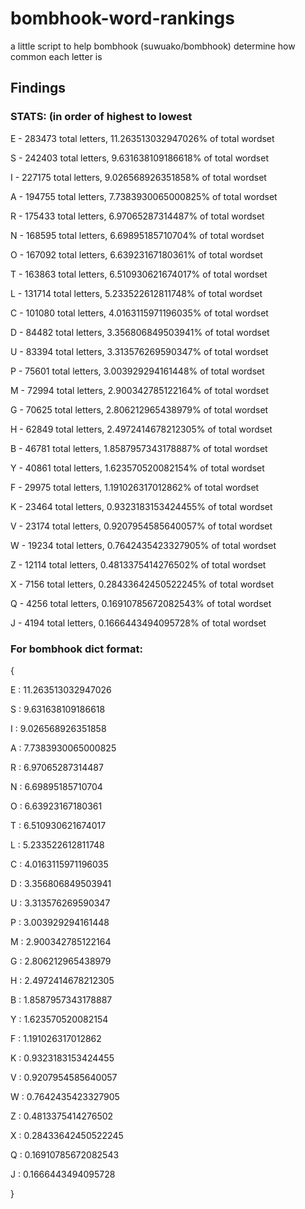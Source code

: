 # bombhook-word-rankings
a little script to help bombhook (suwuako/bombhook) determine how common each letter is 

## Findings

### STATS: (in order of highest to lowest

E - 283473 total letters, 11.263513032947026% of total wordset

S - 242403 total letters, 9.631638109186618% of total wordset

I - 227175 total letters, 9.026568926351858% of total wordset

A - 194755 total letters, 7.7383930065000825% of total wordset

R - 175433 total letters, 6.97065287314487% of total wordset

N - 168595 total letters, 6.69895185710704% of total wordset

O - 167092 total letters, 6.63923167180361% of total wordset

T - 163863 total letters, 6.510930621674017% of total wordset

L - 131714 total letters, 5.233522612811748% of total wordset

C - 101080 total letters, 4.0163115971196035% of total wordset

D - 84482 total letters, 3.356806849503941% of total wordset

U - 83394 total letters, 3.313576269590347% of total wordset

P - 75601 total letters, 3.003929294161448% of total wordset

M - 72994 total letters, 2.900342785122164% of total wordset

G - 70625 total letters, 2.806212965438979% of total wordset

H - 62849 total letters, 2.4972414678212305% of total wordset

B - 46781 total letters, 1.8587957343178887% of total wordset

Y - 40861 total letters, 1.623570520082154% of total wordset

F - 29975 total letters, 1.191026317012862% of total wordset

K - 23464 total letters, 0.9323183153424455% of total wordset

V - 23174 total letters, 0.9207954585640057% of total wordset

W - 19234 total letters, 0.7642435423327905% of total wordset

Z - 12114 total letters, 0.4813375414276502% of total wordset

X - 7156 total letters, 0.28433642450522245% of total wordset

Q - 4256 total letters, 0.16910785672082543% of total wordset

J - 4194 total letters, 0.1666443494095728% of total wordset

### For bombhook dict format:

{

E : 11.263513032947026

S : 9.631638109186618

I : 9.026568926351858

A : 7.7383930065000825

R : 6.97065287314487

N : 6.69895185710704

O : 6.63923167180361

T : 6.510930621674017

L : 5.233522612811748

C : 4.0163115971196035

D : 3.356806849503941

U : 3.313576269590347

P : 3.003929294161448

M : 2.900342785122164

G : 2.806212965438979

H : 2.4972414678212305

B : 1.8587957343178887

Y : 1.623570520082154

F : 1.191026317012862

K : 0.9323183153424455

V : 0.9207954585640057

W : 0.7642435423327905

Z : 0.4813375414276502

X : 0.28433642450522245

Q : 0.16910785672082543

J : 0.1666443494095728

}
